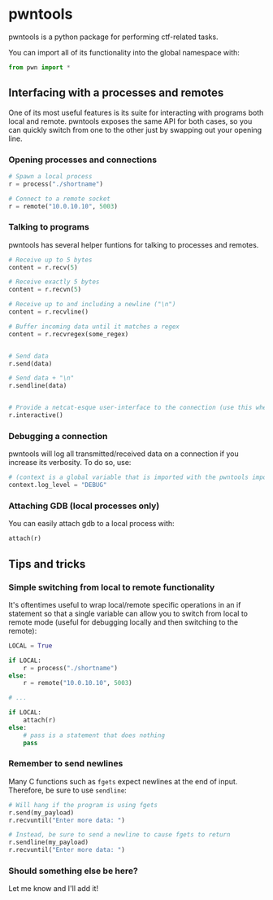 # pwntools

pwntools is a python package for performing ctf-related tasks.

You can import all of its functionality into the global namespace with:

``` python
from pwn import *
```

## Interfacing with a processes and remotes

One of its most useful features is its suite for interacting with programs both local and remote. pwntools exposes the same API for both cases, so you can quickly switch from one to the other just by swapping out your opening line.

### Opening processes and connections

``` python
# Spawn a local process
r = process("./shortname")

# Connect to a remote socket
r = remote("10.0.10.10", 5003)
```

### Talking to programs

pwntools has several helper funtions for talking to processes and remotes.

``` python
# Receive up to 5 bytes
content = r.recv(5)

# Receive exactly 5 bytes
content = r.recvn(5)

# Receive up to and including a newline ("\n")
content = r.recvline()

# Buffer incoming data until it matches a regex
content = r.recvregex(some_regex)


# Send data
r.send(data)

# Send data + "\n"
r.sendline(data)


# Provide a netcat-esque user-interface to the connection (use this when you think you have a shell!)
r.interactive()
```

### Debugging a connection

pwntools will log all transmitted/received data on a connection if you increase its verbosity. To do so, use:

``` python
# (context is a global variable that is imported with the pwntools import statement)
context.log_level = "DEBUG"
```

### Attaching GDB (local processes only)

You can easily attach gdb to a local process with:

``` python
attach(r)
```

## Tips and tricks

### Simple switching from local to remote functionality

It's oftentimes useful to wrap local/remote specific operations in an if statement so that a single variable can allow you to switch from local to remote mode (useful for debugging locally and then switching to the remote):

``` python
LOCAL = True

if LOCAL:
    r = process("./shortname")
else:
    r = remote("10.0.10.10", 5003)

# ...

if LOCAL:
    attach(r)
else:
    # pass is a statement that does nothing
    pass
```

### Remember to send newlines

Many C functions such as `fgets` expect newlines at the end of input. Therefore, be sure to use `sendline`:

``` python
# Will hang if the program is using fgets
r.send(my_payload)
r.recvuntil("Enter more data: ")

# Instead, be sure to send a newline to cause fgets to return
r.sendline(my_payload)
r.recvuntil("Enter more data: ")
```

### Should something else be here?

Let me know and I'll add it!
